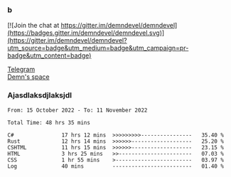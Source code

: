 ### b

[![Join the chat at https://gitter.im/demndevel/demndevel](https://badges.gitter.im/demndevel/demndevel.svg)](https://gitter.im/demndevel/demndevel?utm_source=badge&utm_medium=badge&utm_campaign=pr-badge&utm_content=badge)

[Telegram](https://t.me/demnometa) <br>
[Demn's space](http://demns.space)

### Ajasdlaksdjlaksjdl

<!--START_SECTION:waka-->

```text
From: 15 October 2022 - To: 11 November 2022

Total Time: 48 hrs 35 mins

C#               17 hrs 12 mins  >>>>>>>>>----------------   35.40 %
Rust             12 hrs 14 mins  >>>>>>-------------------   25.20 %
CSHTML           11 hrs 15 mins  >>>>>>-------------------   23.15 %
HTML             3 hrs 25 mins   >>-----------------------   07.03 %
CSS              1 hr 55 mins    >------------------------   03.97 %
Log              40 mins         -------------------------   01.40 %
```

<!--END_SECTION:waka-->
